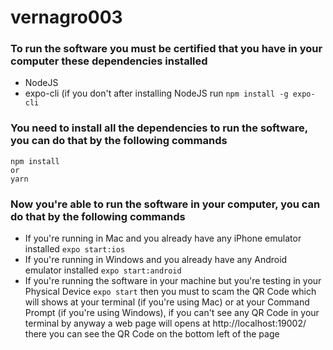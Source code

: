 # vernagro003

### To run the software you must be certified that you have in your computer these dependencies installed
- NodeJS
- expo-cli (if you don't after installing NodeJS run ```npm install -g expo-cli```

### You need to install all the dependencies to run the software, you can do that by the following commands
``` 
npm install
or
yarn
```

### Now you're able to run the software in your computer, you can do that by the following commands
- If you're running in Mac and you already have any iPhone emulator installed ```expo start:ios```
- If you're running in Windows and you already have any Android emulator installed ```expo start:android```
- If you're running the software in your machine but you're testing in your Physical Device ```expo start``` then you must to scam the QR Code which will shows at your terminal (if you're using Mac) or at your Command Prompt (if you're using Windows), if you can't see any QR Code in your terminal by anyway a web page will opens at http://localhost:19002/ there you can see the QR Code on the bottom left of the page
